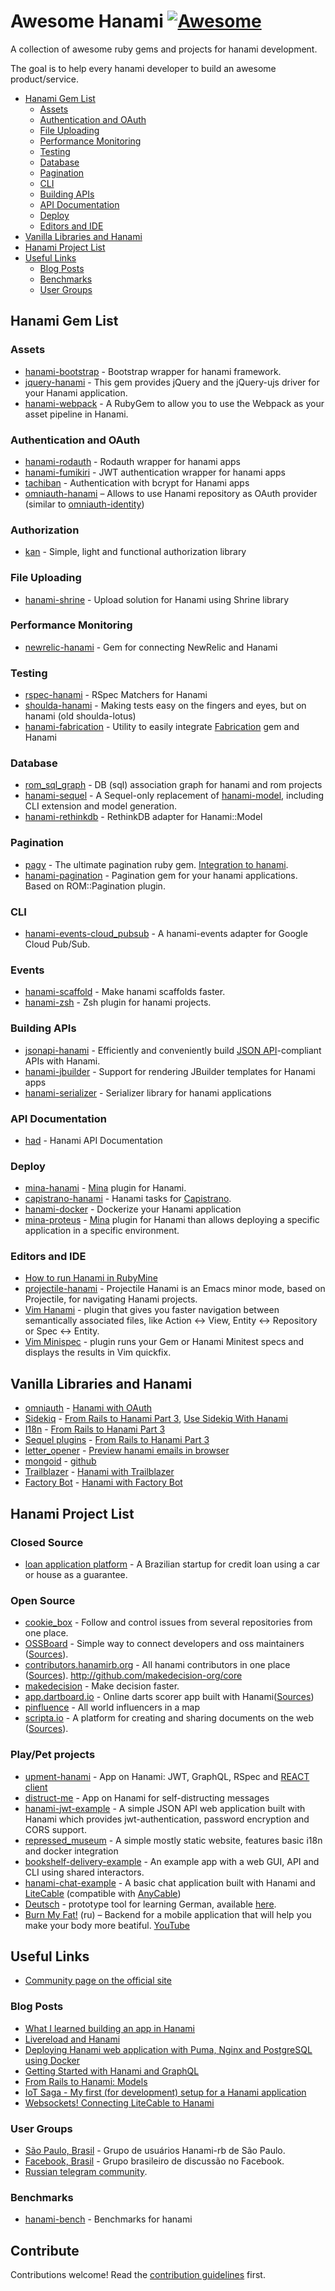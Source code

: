 # Awesome Hanami [![Awesome](https://cdn.rawgit.com/sindresorhus/awesome/d7305f38d29fed78fa85652e3a63e154dd8e8829/media/badge.svg)](https://github.com/sindresorhus/awesome)
A collection of awesome ruby gems and projects for hanami development.

The goal is to help every hanami developer to build an awesome product/service.

* [Hanami Gem List](#hanami-gem-list)
  * [Assets](#assets)
  * [Authentication and OAuth](#authentication-and-oauth)
  * [File Uploading](#file-uploading)
  * [Performance Monitoring](#performance-monitoring)
  * [Testing](#testing)
  * [Database](#database)
  * [Pagination](#pagination)
  * [CLI](#cli)
  * [Building APIs](#building-apis)
  * [API Documentation](#api-documentation)
  * [Deploy](#deploy)
  * [Editors and IDE](#editors-and-ide)
* [Vanilla Libraries and Hanami](#vanilla-libraries-and-hanami)
* [Hanami Project List](#hanami-project-list)
* [Useful Links](#useful-links)
  * [Blog Posts](#blog-posts)
  * [Benchmarks](#benchmarks)
  * [User Groups](#user-groups)

## Hanami Gem List
### Assets
* [hanami-bootstrap](https://github.com/davydovanton/hanami-bootstrap) - Bootstrap wrapper for hanami framework.
* [jquery-hanami](https://rubygems.org/gems/jquery-hanami) - This gem provides jQuery and the jQuery-ujs driver for your Hanami application.
* [hanami-webpack](https://github.com/samuelsimoes/hanami-webpack) - A RubyGem to allow you to use the Webpack as your asset pipeline in Hanami.

### Authentication and OAuth
* [hanami-rodauth](https://github.com/davydovanton/hanami-rodauth) - Rodauth wrapper for hanami apps
* [hanami-fumikiri](https://github.com/theCrab/hanami-fumikiri) - JWT authentication wrapper for hanami apps
* [tachiban](https://github.com/sebastjan-hribar/tachiban) - Authentication with bcrypt for Hanami apps
* [omniauth-hanami](https://github.com/katafrakt/omniauth-hanami) – Allows to use Hanami repository as OAuth provider (similar to [omniauth-identity](https://github.com/intridea/omniauth-identity))

### Authorization
* [kan](https://github.com/davydovanton/kan) - Simple, light and functional authorization library

### File Uploading
* [hanami-shrine](https://github.com/katafrakt/hanami-shrine) - Upload solution for Hanami using Shrine library

### Performance Monitoring
* [newrelic-hanami](https://github.com/artemeff/newrelic-hanami) - Gem for connecting NewRelic and Hanami

### Testing
* [rspec-hanami](https://github.com/davydovanton/rspec-hanami) - RSpec Matchers for Hanami
* [shoulda-hanami](https://github.com/mcorp/shoulda-hanami) - Making tests easy on the fingers and eyes, but on hanami (old shoulda-lotus)
* [hanami-fabrication](https://github.com/jodosha/hanami-fabrication) - Utility to easily integrate [Fabrication](https://www.fabricationgem.org/) gem and Hanami

### Database
* [rom_sql_graph](https://github.com/davydovanton/rom_sql_graph) - DB (sql) association graph for hanami and rom projects
* [hanami-sequel](https://github.com/malin-as/hanami-sequel) - A Sequel-only replacement of [hanami-model](https://github.com/hanami/model), including CLI extension and model generation.
* [hanami-rethinkdb](https://github.com/angeloashmore/hanami-rethinkdb) - RethinkDB adapter for Hanami::Model

### Pagination
* [pagy](https://github.com/ddnexus/pagy) - The ultimate pagination ruby gem. [Integration to hanami](http://katafrakt.me/2018/06/01/integrating-pagy-with-hanami/).
* [hanami-pagination](https://github.com/davydovanton/hanami-pagination) - Pagination gem for your hanami applications. Based on ROM::Pagination plugin.

### CLI
* [hanami-events-cloud_pubsub](https://github.com/adHawk/hanami-events-cloud_pubsub) - A hanami-events adapter for Google Cloud Pub/Sub.

### Events
* [hanami-scaffold](https://github.com/davydovanton/hanami-scaffold) - Make hanami scaffolds faster.
* [hanami-zsh](https://github.com/davydovanton/hanami-zsh) - Zsh plugin for hanami projects.

### Building APIs
* [jsonapi-hanami](http://jsonapi-rb.org) - Efficiently and conveniently build [JSON API](http://jsonapi.org)-compliant APIs with Hanami.
* [hanami-jbuilder](https://github.com/vladfaust/hanami-jbuilder) - Support for rendering JBuilder templates for Hanami apps
* [hanami-serializer](https://github.com/davydovanton/hanami-serializer) - Serializer library for hanami applications

### API Documentation
* [had](https://github.com/nsheremet/had) - Hanami API Documentation

### Deploy
* [mina-hanami](https://github.com/mgrachev/mina-hanami) - [Mina](https://github.com/mina-deploy/mina) plugin for Hanami.
* [capistrano-hanami](https://github.com/mgrachev/capistrano-hanami) - Hanami tasks for [Capistrano](https://github.com/capistrano/capistrano).
* [hanami-docker](https://github.com/gruz0/hanami-docker) - Dockerize your Hanami application
* [mina-proteus](https://github.com/apontini/mina-proteus) - [Mina](https://github.com/mina-deploy/mina) plugin for Hanami than allows deploying a specific application in a specific environment.

### Editors and IDE
* [How to run Hanami in RubyMine](https://medium.com/@tetyanachupryna/how-to-run-hanami-in-rubymine-dff342cb0114#.7jb2bjq9f)
* [projectile-hanami](https://github.com/avdgaag/projectile-hanami) - Projectile Hanami is an Emacs minor mode, based on Projectile, for navigating Hanami projects.
* [Vim Hanami](https://github.com/sovetnik/vim-hanami) - plugin that gives you faster navigation between semantically associated files, like Action <-> View, Entity <-> Repository or Spec <-> Entity.
* [Vim Minispec](https://github.com/sovetnik/vim-minispec) - plugin runs your Gem or Hanami Minitest specs and displays the results in Vim quickfix.

## Vanilla Libraries and Hanami
* [omniauth](https://github.com/intridea/omniauth) - [Hanami with OAuth](http://codetunes.com/2016/hanami-with-oauth/)
* [Sidekiq](http://sidekiq.org) - [From Rails to Hanami Part 3](http://rpanachi.com/2016/04/25/from-rails-to-hanami-part3-sidekiq-workers-i18n-timezone-issues-core-ext), [Use Sidekiq With Hanami](http://www.strauss.io/blog/2016-use-sidekiq-with-hanami.html)
* [I18n](https://github.com/svenfuchs/i18n) - [From Rails to Hanami Part 3](http://rpanachi.com/2016/04/25/from-rails-to-hanami-part3-sidekiq-workers-i18n-timezone-issues-core-ext)
* [Sequel plugins](http://sequel.jeremyevans.net/plugins.html) - [From Rails to Hanami Part 3](http://rpanachi.com/2016/04/25/from-rails-to-hanami-part3-sidekiq-workers-i18n-timezone-issues-core-ext)
* [letter_opener](https://github.com/ryanb/letter_opener) - [Preview hanami emails in browser](http://blog.davydovanton.com/2016/05/21/preview-hanami-emails-in-browser/)
* [mongoid](https://github.com/mongodb/mongoid) - [github](https://github.com/michalvalasek/hanami-mongoid)
* [Trailblazer](https://github.com/apotonick/trailblazer) - [Hanami with Trailblazer](https://github.com/apotonick/gemgem-hanami)
* [Factory Bot](https://github.com/thoughtbot/factory_bot) - [Hanami with Factory Bot](https://gist.github.com/rafaels88/8437edababcf38ee193b2ba0265e78b9)

## Hanami Project List
### Closed Source
* [loan application platform](http://creditas.com.br) - A Brazilian startup for credit loan using a car or house as a guarantee.

### Open Source
* [cookie_box](https://github.com/davydovanton/cookie_box) - Follow and control issues from several repositories from one place.
* [OSSBoard](http://www.ossboard.org) - Simple way to connect developers and oss maintainers ([Sources](https://github.com/davydovanton/ossboard)).
* [contributors.hanamirb.org](http://contributors.hanamirb.org) - All hanami contributors in one place ([Sources](https://github.com/hanami/contributors)).
http://github.com/makedecision-org/core
* [makedecision](http://github.com/makedecision-org/core) - Make decision faster.
* [app.dartboard.io](http://app.dartboard.io) - Online darts scorer app built with Hanami([Sources](https://github.com/stravid/datsu-api))
* [pinfluence](https://github.com/prosi-org/pinfluence) - All world influencers in a map
* [scripta.io](http://www.scripta.io/home) - A platform for creating and sharing documents on the web ([Sources](https://github.com/jxxcarlson/noteshare)).

### Play/Pet projects
* [upment-hanami](https://github.com/AlexanderMint/upment-hanami) - App on Hanami: JWT, GraphQL, RSpec and [REACT client](https://github.com/AlexanderMint/upment-client)
* [distruct-me](https://github.com/MorozovaLiuda/distruct-me) - App on Hanami for self-distructing messages
* [hanami-jwt-example](https://github.com/nickgnd/hanami-jwt-example) - A simple JSON API web application built with Hanami which provides jwt-authentication, password encryption and CORS support.
* [repressed_museum](https://github.com/vasspilka/repressed_museum) - A simple mostly static website, features basic i18n and docker integration
* [bookshelf-delivery-example](https://github.com/bruz/bookshelf-delivery-example) - An example app with a web GUI, API and CLI using shared interactors.
* [hanami-chat-example](https://github.com/nickgnd/hanami-chat-example) - A basic chat application built with Hanami and [LiteCable](https://github.com/palkan/litecable) (compatible with [AnyCable](http://anycable.io/))
* [Deutsch](https://github.com/mjacobus/deutsch) - prototype tool for learning German, available [here](http://salat.netapps.website/).
* [Burn My Fat!](https://github.com/burn-my-fat/web) (ru) – Backend for a mobile application that will help you make your body more beatiful. [YouTube](https://www.youtube.com/channel/UCDAXAwUlu-lIbjRXCUtc6oA)

## Useful Links
* [Community page on the official site](http://hanamirb.org/community/)

### Blog Posts
* [What I learned building an app in Hanami](https://rossta.net/blog/what-i-learned-about-hanami.html)
* [Livereload and Hanami](https://defman.me/blog/hanami-love-livereload/)
* [Deploying Hanami web application with Puma, Nginx and PostgreSQL using Docker](http://codrspace.com/sebastjan-hribar/deploying-hanami-web-application-with-puma-nginx-postgresql/)
* [Getting Started with Hanami and GraphQL](https://blog.simplificator.com/2016/12/07/getting-started-with-hanami-and-graphql/)
* [From Rails to Hanami: Models](https://blog.codeminer42.com/from-rails-to-hanami-models-d1175d2d5b33)
* [IoT Saga - My first (for development) setup for a Hanami application](http://gabrielmalakias.com.br/hanami/iot/docker/2017/02/14/iot-saga-my-setup-for-a-hanami-application.html)
* [Websockets! Connecting LiteCable to Hanami](http://gabrielmalakias.com.br/ruby/hanami/iot/2017/05/26/websockets-connecting-litecable-to-hanami.html)

### User Groups
* [São Paulo, Brasil](https://twitter.com/hanamirb_sp) - Grupo de usuários Hanami-rb de São Paulo.
* [Facebook, Brasil](https://www.facebook.com/groups/1415625271796799) - Grupo brasileiro de discussão no Facebook.
* [Russian telegram community](https://t.me/hanamirb_ru).

### Benchmarks
* [hanami-bench](https://github.com/davydovanton/hanami-bench) - Benchmarks for hanami

## Contribute
Contributions welcome! Read the [contribution guidelines](contributing.md) first.
